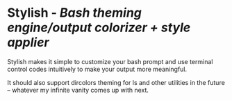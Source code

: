 # Stylish - *Bash theming engine/output colorizer + style applier*

Stylish makes it simple to customize your bash prompt and use terminal control codes intuitively to make your output more meaningful.

It should also support dircolors theming for ls and other utilities in the future – whatever my infinite vanity comes up with next.
